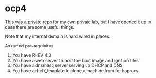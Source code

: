 # ocp4

This was a private repo for my own private lab, but I have opened it up in case there are some useful things.

Note that my internal domain is hard wired in places.

Assumed pre-requisites
1. You have RHEV 4.3
2. You have a web server to host the boot image and ignition files.
3. You have a dnsmasq server serving up DHCP and DNS
4. You have a rhel7_template to clone a machine from for haproxy
